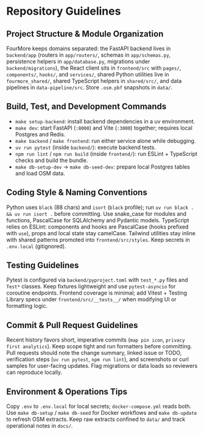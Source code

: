 # Repository Guidelines

## Project Structure & Module Organization
FourMore keeps domains separated: the FastAPI backend lives in `backend/app` (routers in `app/routers/`, schemas in `app/schemas.py`, persistence helpers in `app/database.py`, migrations under `backend/migrations`), the React client sits in `frontend/src` with `pages/`, `components/`, `hooks/`, and `services/`, shared Python utilities live in `fourmore_shared/`, shared TypeScript helpers in `shared/src/`, and data pipelines in `data-pipeline/src`. Store `.osm.pbf` snapshots in `data/`.

## Build, Test, and Development Commands
- `make setup-backend`: install backend dependencies in a uv environment.
- `make dev`: start FastAPI (`:8000`) and Vite (`:3000`) together; requires local Postgres and Redis.
- `make backend` / `make frontend`: run either service alone while debugging.
- `uv run pytest` (inside `backend/`): execute backend tests.
- `npm run lint` / `npm run build` (inside `frontend/`): run ESLint + TypeScript checks and build the bundle.
- `make db-setup-dev` → `make db-seed-dev`: prepare local Postgres tables and load OSM data.

## Coding Style & Naming Conventions
Python uses `black` (88 chars) and `isort` (`black` profile); run `uv run black . && uv run isort .` before committing. Use snake_case for modules and functions, PascalCase for SQLAlchemy and Pydantic models. TypeScript relies on ESLint: components and hooks are PascalCase (hooks prefixed with `use`), props and local state stay camelCase. Tailwind utilities stay inline with shared patterns promoted into `frontend/src/styles`. Keep secrets in `.env.local` (gitignored).

## Testing Guidelines
Pytest is configured via `backend/pyproject.toml` with `test_*.py` files and `Test*` classes. Keep fixtures lightweight and use `pytest-asyncio` for coroutine endpoints. Frontend coverage is minimal; add Vitest + Testing Library specs under `frontend/src/__tests__/` when modifying UI or formatting logic.

## Commit & Pull Request Guidelines
Recent history favors short, imperative commits (`map pin icon`, `privacy first analytics`). Keep scope tight and run formatters before committing. Pull requests should note the change summary, linked issue or TODO, verification steps (`uv run pytest`, `npm run lint`), and screenshots or curl samples for user-facing updates. Flag migrations or data loads so reviewers can reproduce locally.

## Environment & Operations Tips
Copy `.env` to `.env.local` for local secrets; `docker-compose.yml` reads both. Use `make db-setup` / `make db-seed` for Docker workflows and `make db-update` to refresh OSM extracts. Keep raw extracts confined to `data/` and track operational notes in `docs/`.
